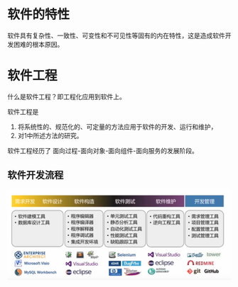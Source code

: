 # 软件的特性

软件具有复杂性、一致性、可变性和不可见性等固有的内在特性，这是造成软件开发困难的根本原因。

# 软件工程

什么是软件工程？即工程化应用到软件上。

软件工程是

1. 将系统性的、规范化的、可定量的方法应用于软件的开发、运行和维护，
2. 对1中所述方法的研究。

软件工程经历了 面向过程-面向对象-面向组件-面向服务的发展阶段。

## 软件开发流程

![image-20201014233106948](img/image-20201014233106948.png)